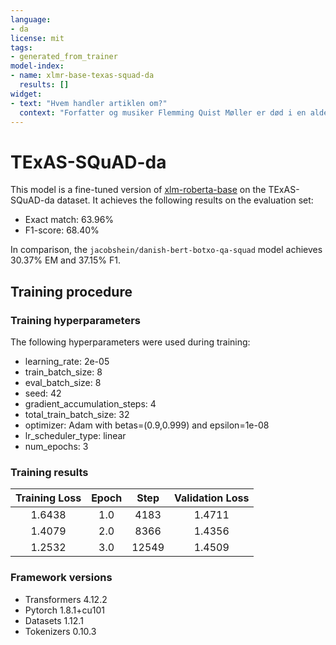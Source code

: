 ```yaml
---
language:
- da
license: mit
tags:
- generated_from_trainer
model-index:
- name: xlmr-base-texas-squad-da
  results: []
widget:
- text: "Hvem handler artiklen om?"
  context: "Forfatter og musiker Flemming Quist Møller er død i en alder af 79 år. Den folkekære kunstner faldt om ved morgenbordet med en blodprop i hjertet i mandags. Det kunne forfatterens søn, Carl Quist-Møller, bekræfte over for TV 2 Lorry.- Han faldt om i det hus i Taarbæk, hvor han er vokset op og også har boet de sidste år af sit liv. Han blev lagt i koma på Rigshospitalet. Her har vi siddet omkring ham i en uge, siger Carl Quist-Møller til mediet.MindeordI mange år var Flemming Quist Møller en del af bandet Bazaar sammen med Peter Bastian, Anders Koppel og Mehmet Ozan.Anders Koppel er tydeligt rørt over vennens død, da Ekstra Bladet rækker ud til ham mandag aften.- Det er en stor del af mit liv, der er forsvundet med Flemmings liv, det er klart. Vi har spillet sammen i 37 år, siger han og fortsætter:- Jeg vil mest huske ham for hans ukonventionelle tilgang til alting. Flemming havde et meget stærkt blik for det autentiske og ærlige. Han var ikke bundet af normer -tværtimod, hvis han så en norm, hvor noget skulle gøres på en bestemt måde, så flygtede han eller prøvede at springe det i stumper og stykker.Ifølge den danske musiker og komponist er netop følgende ord rammende for Flemming Quist Møller: Original, vidende, kompromisløs og humoristisk."
---
```


# TExAS-SQuAD-da

This model is a fine-tuned version of [xlm-roberta-base](https://huggingface.co/xlm-roberta-base) on the TExAS-SQuAD-da dataset.
It achieves the following results on the evaluation set:
- Exact match: 63.96%
- F1-score: 68.40%

In comparison, the `jacobshein/danish-bert-botxo-qa-squad` model achieves 30.37% EM and 37.15% F1.

## Training procedure

### Training hyperparameters

The following hyperparameters were used during training:
- learning_rate: 2e-05
- train_batch_size: 8
- eval_batch_size: 8
- seed: 42
- gradient_accumulation_steps: 4
- total_train_batch_size: 32
- optimizer: Adam with betas=(0.9,0.999) and epsilon=1e-08
- lr_scheduler_type: linear
- num_epochs: 3

### Training results

| Training Loss | Epoch | Step  | Validation Loss |
|:-------------:|:-----:|:-----:|:---------------:|
| 1.6438        | 1.0   | 4183  | 1.4711          |
| 1.4079        | 2.0   | 8366  | 1.4356          |
| 1.2532        | 3.0   | 12549 | 1.4509          |


### Framework versions

- Transformers 4.12.2
- Pytorch 1.8.1+cu101
- Datasets 1.12.1
- Tokenizers 0.10.3
